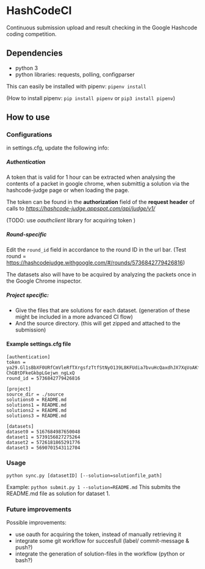 # HashCodeCI
Continuous submission upload and result checking in the Google Hashcode coding competition.


## Dependencies
- python 3
- python libraries: requests, polling, configparser

This can easily be installed with pipenv: ```pipenv install```

(How to install pipenv: ```pip install pipenv``` or ```pip3 install pipenv```)


## How to use

### Configurations
in settings.cfg, update the following info:

##### Authentication
A token that is valid for 1 hour can be extracted when analysing the contents of a packet in google chrome, when submittig a solution via the hashcode-judge page or when loading the page.

The token can be found in the **authorization** field of the **request header** of calls to *https://hashcode-judge.appspot.com/api/judge/v1/*

(TODO: use *oauthclient* library for acquiring token )

##### Round-specific
Edit the ```round_id``` field in accordance to the round ID in the url bar.
(Test round = https://hashcodejudge.withgoogle.com/#/rounds/5736842779426816)

The datasets also will have to be acquired by analyzing the packets once in the Google Chrome inspector.

##### Project specific:
- Give the files that are solutions for each dataset. (generation of these might be included in a more advanced CI flow)
- And the source directory. (this will get zipped and attached to the submission)

#### Example settings.cfg file
```
[authentication]
token = ya29.Gl1sBbXF0URfCmVleRfTXrgsfzTtfStNyO139L8KFUdia7bvuHcQaxdhJX7XqVoAKf33jM9T0mhKrbA0RyAgj7Gg8BPxTLTBxbtbL-ChGBtDFkeGkbpLGejwn_ngLxQ
round_id = 5736842779426816

[project]
source_dir = ./source
solutions0 = README.md
solutions1 = README.md
solutions2 = README.md
solutions3 = README.md

[datasets]
dataset0 = 5167684987650048
dataset1 = 5739156827275264
dataset2 = 5726181865291776
dataset3 = 5690701543112704
```
### Usage
```python sync.py [datasetID] [--solution=solutionfile_path]```


Example: ```python submit.py 1 --solution=README.md```
This submits the README.md file as solution for dataset 1.

### Future improvements
Possible improvements:
- use oauth for acquiring the token, instead of manually retrieving it
- integrate some git workflow for succesfull (label/ commit-message & push?)
- integrate the generation of solution-files in the workflow (python or bash?)
